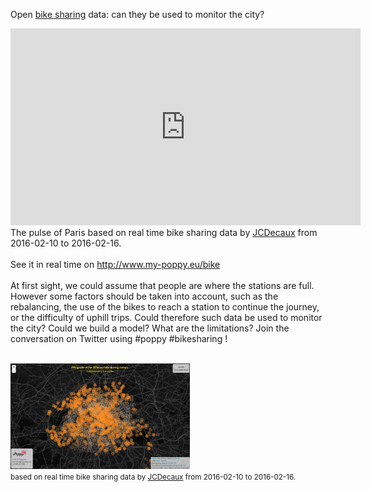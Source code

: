 Open <a href='http://www.my-poppy.eu/bikes'>bike sharing</a> data: can they be used to monitor the city?<br>
<iframe width="560" height="315" src="https://www.youtube.com/embed/h-9Gxtj9Fok?html5=1&loop=1&playlist=h-9Gxtj9Fok" frameborder="0" allowfullscreen></iframe>
<div class="caption">
The pulse of Paris based on real time bike sharing data by <a href="http://developer.jcdecaux.com">JCDecaux</a> from 2016-02-10 to 2016-02-16.<br><br>See it in real time on <a href="http://www.my-poppy.eu/bikes">http://www.my-poppy.eu/bike</a><br><br>
At first sight, we could assume that people are where the stations are full. However some factors should be taken into account, such as the rebalancing, the use of the bikes to reach a station to continue the journey, or the difficulty of uphill trips. Could therefore such data be used to monitor the city? Could we build a model? What are the limitations? Join the conversation on Twitter using #poppy #bikesharing !
</div>
<br>

<a href="http://www.my-poppy.eu/bikes"><img style="width:57%; height:auto" class="im imbike" src="../images/20160208_jcdecaux.png" ></a>
<br>
<small>based on real time bike sharing data by <a href="http://developer.jcdecaux.com">JCDecaux</a> from 2016-02-10 to 2016-02-16.</small>

